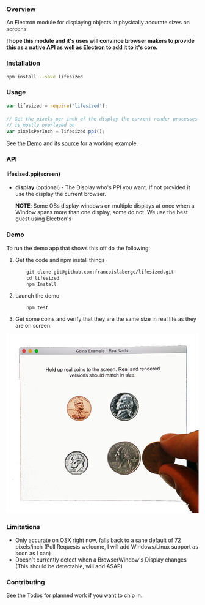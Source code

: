 ### Overview
An Electron module for displaying objects in physically accurate sizes on screens.

**I hope this module and it's uses will convince browser makers to provide this as a native API as well as Electron to add it to it's core.**

### Installation

```bash
npm install --save lifesized
```

### Usage

```js
var lifesized = require('lifesized');

// Get the pixels per inch of the display the current render processes BrowserWindow
// is mostly overlayed on
var pixelsPerInch = lifesized.ppi();
```

See the [Demo](#demo) and its [source](https://github.com/francoislaberge/lifesized/tree/master/examples/coins) for a working example.

### API

#### lifesized.ppi(screen)

  - **display** (optional) - The Display who's PPI you want. If not provided it use the display the current browser.

    **NOTE**: Some OSs display windows on multiple displays at once when a Window spans
  more than one display, some do not. We use the best guest using Electron's

### Demo
To run the demo app that shows this off do the following:

 1. Get the code and npm install things

            git clone git@github.com:francoislaberge/lifesized.git
            cd lifesized
            npm Install

 2. Launch the demo

            npm test

 3. Get some coins and verify that they are the same size in real life as they are on screen.

![Demo Screenshot](screenshot.jpg)


### Limitations
  - Only accurate on OSX right now, falls back to a sane default of 72 pixels/inch (Pull Requests welcome, I will add Windows/Linux support as soon as I can)
  - Doesn't currently detect when a BrowserWindow's Display changes (This should be detectable, will add ASAP)

### Contributing
See the [Todos](https://github.com/francoislaberge/lifesized/blob/master/TODOS.md) for planned work if you want to chip in.
